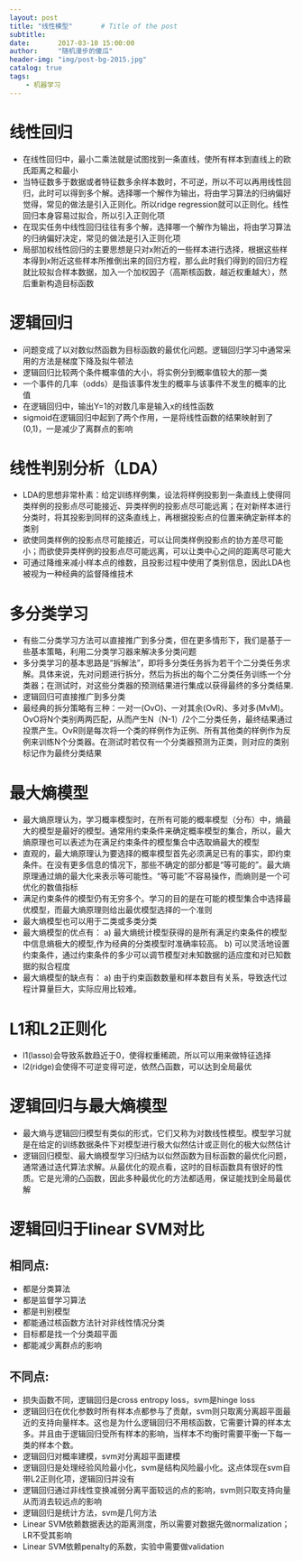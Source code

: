 ```yaml
---
layout: post
title: "线性模型"       # Title of the post
subtitle:
date:       2017-03-10 15:00:00
author:     "随机漫步的傻瓜"
header-img: "img/post-bg-2015.jpg"
catalog: true
tags:
    - 机器学习
---
```


# 线性回归
- 在线性回归中，最小二乘法就是试图找到一条直线，使所有样本到直线上的欧氏距离之和最小
- 当特征数多于数据或者特征数多余样本数时，不可逆，所以不可以再用线性回归，此时可以得到多个解。选择哪一个解作为输出，将由学习算法的归纳偏好觉得，常见的做法是引入正则化。所以ridge regression就可以正则化。线性回归本身容易过拟合，所以引入正则化项
- 在现实任务中线性回归往往有多个解，选择哪一个解作为输出，将由学习算法的归纳偏好决定，常见的做法是引入正则化项
- 局部加权线性回归的主要思想是只对x附近的一些样本进行选择，根据这些样本得到x附近这些样本所推倒出来的回归方程，那么此时我们得到的回归方程就比较拟合样本数据，加入一个加权因子（高斯核函数，越近权重越大），然后重新构造目标函数

# 逻辑回归
- 问题变成了以对数似然函数为目标函数的最优化问题。逻辑回归学习中通常采用的方法是梯度下降及拟牛顿法
- 逻辑回归比较两个条件概率值的大小，将实例分到概率值较大的那一类
- 一个事件的几率（odds）是指该事件发生的概率与该事件不发生的概率的比值
- 在逻辑回归中，输出Y=1的对数几率是输入x的线性函数
- sigmoid在逻辑回归中起到了两个作用，一是将线性函数的结果映射到了(0,1)，一是减少了离群点的影响

# 线性判别分析（LDA）
- LDA的思想非常朴素：给定训练样例集，设法将样例投影到一条直线上使得同类样例的投影点尽可能接近、异类样例的投影点尽可能远离；在对新样本进行分类时，将其投影到同样的这条直线上，再根据投影点的位置来确定新样本的类别
- 欲使同类样例的投影点尽可能接近，可以让同类样例投影点的协方差尽可能小；而欲使异类样例的投影点尽可能远离，可以让类中心之间的距离尽可能大
- 可通过降维来减小样本点的维数，且投影过程中使用了类别信息，因此LDA也被视为一种经典的监督降维技术

# 多分类学习
- 有些二分类学习方法可以直接推广到多分类，但在更多情形下，我们是基于一些基本策略，利用二分类学习器来解决多分类问题
- 多分类学习的基本思路是“拆解法”，即将多分类任务拆为若干个二分类任务求解。具体来说，先对问题进行拆分，然后为拆出的每个二分类任务训练一个分类器；在测试时，对这些分类器的预测结果进行集成以获得最终的多分类结果.
- 逻辑回归可直接推广到多分类
- 最经典的拆分策略有三种：一对一(OvO)、一对其余(OvR)、多对多(MvM)。OvO将N个类别两两匹配，从而产生N（N-1）/2个二分类任务，最终结果通过投票产生。OvR则是每次将一个类的样例作为正例、所有其他类的样例作为反例来训练N个分类器。在测试时若仅有一个分类器预测为正类，则对应的类别标记作为最终分类结果

# 最大熵模型
- 最大熵原理认为，学习概率模型时，在所有可能的概率模型（分布）中，熵最大的模型是最好的模型。通常用约束条件来确定概率模型的集合，所以，最大熵原理也可以表述为在满足约束条件的模型集合中选取熵最大的模型
- 直观的，最大熵原理认为要选择的概率模型首先必须满足已有的事实，即约束条件。在没有更多信息的情况下，那些不确定的部分都是“等可能的”。最大熵原理通过熵的最大化来表示等可能性。“等可能”不容易操作，而熵则是一个可优化的数值指标
- 满足约束条件的模型仍有无穷多个。学习的目的是在可能的模型集合中选择最优模型，而最大熵原理则给出最优模型选择的一个准则
- 最大熵模型也可以用于二类或多类分类
- 最大熵模型的优点有：
a) 最大熵统计模型获得的是所有满足约束条件的模型中信息熵极大的模型,作为经典的分类模型时准确率较高。
b) 可以灵活地设置约束条件，通过约束条件的多少可以调节模型对未知数据的适应度和对已知数据的拟合程度
- 最大熵模型的缺点有：
a) 由于约束函数数量和样本数目有关系，导致迭代过程计算量巨大，实际应用比较难。

# L1和L2正则化
- l1(lasso)会导致系数趋近于0，使得权重稀疏，所以可以用来做特征选择
- l2(ridge)会使得不可逆变得可逆，依然凸函数，可以达到全局最优

# 逻辑回归与最大熵模型
- 最大熵与逻辑回归模型有类似的形式，它们又称为对数线性模型。模型学习就是在给定的训练数据条件下对模型进行极大似然估计或正则化的极大似然估计
- 逻辑回归模型、最大熵模型学习归结为以似然函数为目标函数的最优化问题，通常通过迭代算法求解。从最优化的观点看，这时的目标函数具有很好的性质。它是光滑的凸函数，因此多种最优化的方法都适用，保证能找到全局最优解

# 逻辑回归于linear SVM对比
## 相同点:
- 都是分类算法
- 都是监督学习算法
- 都是判别模型
- 都能通过核函数方法针对非线性情况分类
- 目标都是找一个分类超平面
- 都能减少离群点的影响

## 不同点:
- 损失函数不同，逻辑回归是cross entropy loss，svm是hinge loss
- 逻辑回归在优化参数时所有样本点都参与了贡献，svm则只取离分离超平面最近的支持向量样本。这也是为什么逻辑回归不用核函数，它需要计算的样本太多。并且由于逻辑回归受所有样本的影响，当样本不均衡时需要平衡一下每一类的样本个数。
- 逻辑回归对概率建模，svm对分离超平面建模
- 逻辑回归是处理经验风险最小化，svm是结构风险最小化。这点体现在svm自带L2正则化项，逻辑回归并没有
- 逻辑回归通过非线性变换减弱分离平面较远的点的影响，svm则只取支持向量从而消去较远点的影响
- 逻辑回归是统计方法，svm是几何方法
- Linear SVM依赖数据表达的距离测度，所以需要对数据先做normalization；LR不受其影响
- Linear SVM依赖penalty的系数，实验中需要做validation
